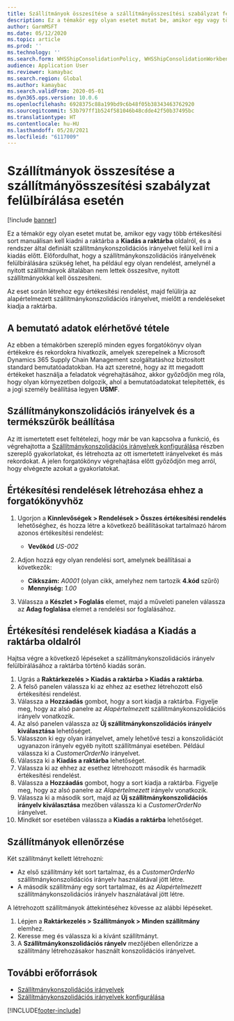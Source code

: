 ```yaml
---
title: Szállítmányok összesítése a szállítmányösszesítési szabályzat felülbírálása esetén
description: Ez a témakör egy olyan esetet mutat be, amikor egy vagy több értékesítési sort manuálisan kell kiadni a raktárba a Kiadás a raktárba oldalról, és a rendszer által definiált szállítmánykonszolidációs irányelvet felül kell írni a kiadás előtt.
author: GarmMSFT
ms.date: 05/12/2020
ms.topic: article
ms.prod: ''
ms.technology: ''
ms.search.form: WHSShipConsolidationPolicy, WHSShipConsolidationWorkbench, WHSFilterGroupTable, WHSShipConsolidationSetShipment, WHSShipmentConsolidation, WHSFilterGenerallyAvail, WHSReleaseToWarehouse
audience: Application User
ms.reviewer: kamaybac
ms.search.region: Global
ms.author: kamaybac
ms.search.validFrom: 2020-05-01
ms.dyn365.ops.version: 10.0.6
ms.openlocfilehash: 6928375c88a199bd9c6b48f05b38343463762920
ms.sourcegitcommit: 53b797ff1b524f581046b48cdde42f50b37495bc
ms.translationtype: HT
ms.contentlocale: hu-HU
ms.lasthandoff: 05/28/2021
ms.locfileid: "6117009"
---
```

# <a name="consolidate-shipments-when-the-shipment-consolidation-policy-is-overridden"></a>Szállítmányok összesítése a szállítmányösszesítési szabályzat felülbírálása esetén

[!include [banner](../includes/banner.md)]

Ez a témakör egy olyan esetet mutat be, amikor egy vagy több értékesítési sort manuálisan kell kiadni a raktárba a **Kiadás a raktárba** oldalról, és a rendszer által definiált szállítmánykonszolidációs irányelvet felül kell írni a kiadás előtt. Előfordulhat, hogy a szállítmánykonszolidációs irányelvének felülbírálására szükség lehet, ha például egy olyan rendelést, amelynél a nyitott szállítmányok általában nem lettek összesítve, nyitott szállítmányokkal kell összesíteni.

Az eset során létrehoz egy értékesítési rendelést, majd felülírja az alapértelmezett szállítmánykonszolidációs irányelvet, mielőtt a rendeléseket kiadja a raktárba.

## <a name="make-demo-data-available"></a>A bemutató adatok elérhetővé tétele

Az ebben a témakörben szereplő minden egyes forgatókönyv olyan értékekre és rekordokra hivatkozik, amelyek szerepelnek a Microsoft Dynamics 365 Supply Chain Management szolgáltatáshoz biztosított standard bemutatóadatokban. Ha azt szeretné, hogy az itt megadott értékeket használja a feladatok végrehajtásához, akkor győződjön meg róla, hogy olyan környezetben dolgozik, ahol a bemutatóadatokat telepítették, és a jogi személy beállítása legyen **USMF**.

## <a name="set-up-shipment-consolidation-policies-and-product-filters"></a>Szállítmánykonszolidációs irányelvek és a termékszűrők beállítása

Az itt ismertetett eset feltételezi, hogy már be van kapcsolva a funkció, és végrehajtotta a [Szállítmánykonszolidációs irányelvek konfigurálása](configure-shipment-consolidation-policies.md) részben szereplő gyakorlatokat, és létrehozta az ott ismertetett irányelveket és más rekordokat. A jelen forgatókönyv végrehajtása előtt győződjön meg arról, hogy elvégezte azokat a gyakorlatokat.

## <a name="create-the-sales-orders-for-this-scenario"></a>Értékesítési rendelések létrehozása ehhez a forgatókönyvhöz

1. Ugorjon a **Kinnlevőségek \> Rendelések \> Összes értékesítési rendelés** lehetőséghez, és hozza létre a következő beállításokat tartalmazó három azonos értékesítési rendelést:

    - **Vevőkód** *US-002*

1. Adjon hozzá egy olyan rendelési sort, amelynek beállításai a következők:

    - **Cikkszám:** *A0001* (olyan cikk, amelyhez nem tartozik **4.kód** szűrő)
    - **Mennyiség:** *1.00*

1. Válassza a **Készlet \> Foglalás** elemet, majd a műveleti panelen válassza az **Adag foglalása** elemet a rendelési sor foglalásához.

## <a name="release-the-sales-orders-from-the-release-to-warehouse-page"></a>Értékesítési rendelések kiadása a Kiadás a raktárba oldalról

Hajtsa végre a következő lépéseket a szállítmánykonszolidációs irányelv felülbírálásához a raktárba történő kiadás során.

1. Ugrás a **Raktárkezelés \> Kiadás a raktárba \> Kiadás a raktárba**.
1. A felső panelen válassza ki az ehhez az esethez létrehozott első értékesítési rendelést.
1. Válassza a **Hozzáadás** gombot, hogy a sort kiadja a raktárba. Figyelje meg, hogy az alsó panelre az *Alapértelmezett* szállítmánykonszolidációs irányelv vonatkozik.
1. Az alsó panelen válassza az **Új szállítmánykonszolidációs irányelv kiválasztása** lehetőséget.
1. Válasszon ki egy olyan irányelvet, amely lehetővé teszi a konszolidációt ugyanazon irányelv egyéb nyitott szállítmányai esetében. Például válassza ki a *CustomerOrderNo* irányelvet.
1. Válassza ki a **Kiadás a raktárba** lehetőséget.
1. Válassza ki az ehhez az esethez létrehozott második és harmadik értékesítési rendelést.
1. Válassza a **Hozzáadás** gombot, hogy a sort kiadja a raktárba. Figyelje meg, hogy az alsó panelre az *Alapértelmezett* irányelv vonatkozik.
1. Válassza ki a második sort, majd az **Új szállítmánykonszolidációs irányelv kiválasztása** mezőben válassza ki a *CustomerOrderNo* irányelvet.
1. Mindkét sor esetében válassza a **Kiadás a raktárba** lehetőséget.

## <a name="verify-the-shipments"></a>Szállítmányok ellenőrzése

Két szállítmányt kellett létrehozni:

- Az első szállítmány két sort tartalmaz, és a *CustomerOrderNo* szállítmánykonszolidációs irányelv használatával jött létre.
- A második szállítmány egy sort tartalmaz, és az *Alapértelmezett* szállítmánykonszolidációs irányelv használatával jött létre.

A létrehozott szállítmányok áttekintéséhez kövesse az alábbi lépéseket.

1. Lépjen a **Raktárkezelés \> Szállítmányok \> Minden szállítmány** elemhez.
1. Keresse meg és válassza ki a kívánt szállítmányt.
1. A **Szállítmánykonszolidációs rányelv** mezőjében ellenőrizze a szállítmány létrehozásakor használt konszolidációs irányelvet.

## <a name="additional-resources"></a>További erőforrások

- [Szállítmánykonszolidációs irányelvek](about-shipment-consolidation-policies.md)
- [Szállítmánykonszolidációs irányelvek konfigurálása](configure-shipment-consolidation-policies.md)


[!INCLUDE[footer-include](../../includes/footer-banner.md)]